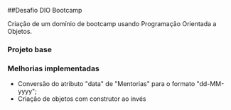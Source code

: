 ##Desafio DIO Bootcamp

Criação de um domínio de bootcamp usando Programação Orientada a Objetos.

### Projeto base



### Melhorias implementadas

- Conversão do atributo "data" de "Mentorias" para o formato "dd-MM-yyyy";
- Criação de objetos com construtor ao invés